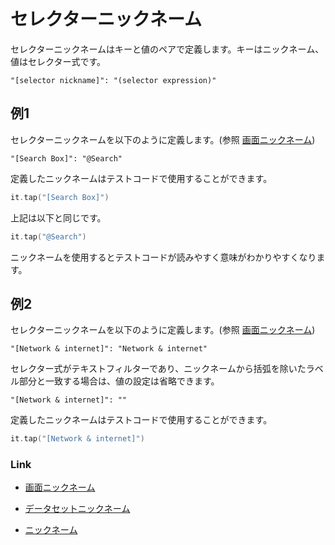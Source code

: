 # セレクターニックネーム

セレクターニックネームはキーと値のペアで定義します。キーはニックネーム、値はセレクター式です。

```
"[selector nickname]": "(selector expression)"
```

## 例1

セレクターニックネームを以下のように定義します。(参照 [画面ニックネーム](screen_nickname_ja.md))

```
"[Search Box]": "@Search"
```

定義したニックネームはテストコードで使用することができます。

```kotlin
it.tap("[Search Box]")
```

上記は以下と同じです。

```kotlin
it.tap("@Search")
```

ニックネームを使用するとテストコードが読みやすく意味がわかりやすくなります。

## 例2

セレクターニックネームを以下のように定義します。(参照 [画面ニックネーム](screen_nickname_ja.md))

```
"[Network & internet]": "Network & internet"
```

セレクター式がテキストフィルターであり、ニックネームから括弧を除いたラベル部分と一致する場合は、値の設定は省略できます。

```
"[Network & internet]": ""
```

定義したニックネームはテストコードで使用することができます。

```kotlin
it.tap("[Network & internet]")
```

### Link

- [画面ニックネーム](screen_nickname_ja.md)

- [データセットニックネーム](dataset_nickname_ja.md)

- [ニックネーム](nickname_ja.md)
